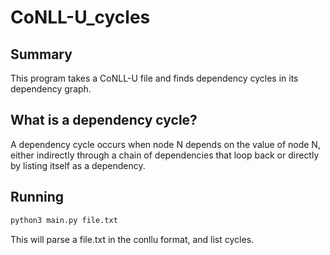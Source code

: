 # CoNLL-U_cycles
## Summary
This program takes a CoNLL-U file and finds dependency cycles in its dependency graph.

## What is a dependency cycle?

A dependency cycle occurs when node N depends on the value of node N, either indirectly through a chain of dependencies that loop back or directly by listing itself as a dependency.

## Running

```bash
python3 main.py file.txt
```

This will parse a file.txt in the conllu format, and list cycles.